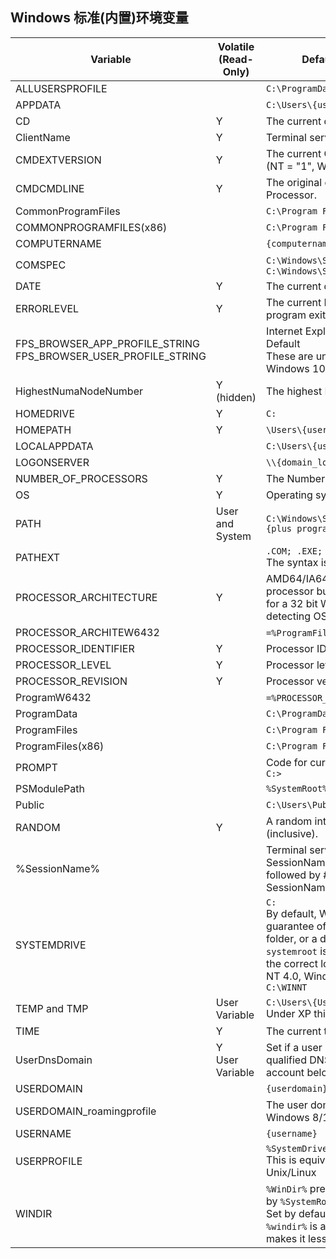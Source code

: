 ## Windows 标准(内置)环境变量

Variable                                                            | Volatile <br> (Read-Only) | Default value in Windows (system drive is C: )
--------                                                            | --------                  | --------
ALLUSERSPROFILE                                                     |                           | `C:\ProgramData`
APPDATA                                                             |                           | `C:\Users\{username}\AppData\Roaming`
CD                                                                  | Y                         | The current directory (string).
ClientName                                                          | Y                         | Terminal servers only - the ComputerName of a remote host.
CMDEXTVERSION                                                       | Y                         | The current Command Processor Extensions version number. (NT = "1", Win2000+ = "2".)
CMDCMDLINE                                                          | Y                         | The original command line that invoked the Command Processor.
CommonProgramFiles                                                  |                           | `C:\Program Files\Common Files`
COMMONPROGRAMFILES(x86)                                             |                           | `C:\Program Files (x86)\Common Files`
COMPUTERNAME                                                        |                           | `{computername}`
COMSPEC                                                             |                           | `C:\Windows\System32\cmd.exe` or if running a 32 bit WOW - `C:\Windows\SysWOW64\cmd.exe`
DATE                                                                | Y                         | The current date using same region specific format as DATE.
ERRORLEVEL                                                          | Y                         | The current ERRORLEVEL value, automatically set when a program exits.
FPS_BROWSER_APP_PROFILE_STRING <br> FPS_BROWSER_USER_PROFILE_STRING |                           | Internet Explorer <br> Default <br> These are undocumented variables for the Edge browser in Windows 10.
HighestNumaNodeNumber                                               | Y (hidden)                | The highest NUMA node number on this computer.
HOMEDRIVE                                                           | Y                         | `C:`
HOMEPATH                                                            | Y                         | `\Users\{username}`
LOCALAPPDATA                                                        |                           | `C:\Users\{username}\AppData\Local`
LOGONSERVER                                                         |                           | `\\{domain_logon_server}`
NUMBER_OF_PROCESSORS                                                | Y                         | The Number of processors running on the machine.
OS                                                                  | Y                         | Operating system on the user's workstation.
PATH                                                                | User and System           | `C:\Windows\System32\;C:\Windows\;C:\Windows\System32\Wbem;{plus program paths}`
PATHEXT                                                             |                           | `.COM; .EXE; .BAT; .CMD; .VBS; .VBE; .JS ; .WSF; .WSH; .MSC` <br> The syntax is like the PATH variable - semicolon separators.
PROCESSOR_ARCHITECTURE                                              | Y                         | AMD64/IA64/x86 This doesn't tell you the architecture of the processor but only of the current process, so it returns "x86" for a 32 bit WOW process running on 64 bit Windows. See detecting OS 32/64 bit
PROCESSOR_ARCHITEW6432                                              |                           | `=%ProgramFiles%` (only available on 64 bit systems)
PROCESSOR_IDENTIFIER                                                | Y                         | Processor ID of the user's workstation.
PROCESSOR_LEVEL                                                     | Y                         | Processor level of the user's workstation.
PROCESSOR_REVISION                                                  | Y                         | Processor version of the user's workstation.
ProgramW6432                                                        |                           | `=%PROCESSOR_ARCHITECTURE%` (only available on 64 bit systems)
ProgramData                                                         |                           | `C:\ProgramData`
ProgramFiles                                                        |                           | `C:\Program Files or C:\Program Files (x86)`
ProgramFiles(x86)                                                   |                           | `C:\Program Files (x86)`
PROMPT                                                              |                           | Code for current command prompt format,usually `$P$G` <br> `C:>`
PSModulePath                                                        |                           | `%SystemRoot%\system32\WindowsPowerShell\v1.0\Modules\ `
Public                                                              |                           | `C:\Users\Public`
RANDOM                                                              | Y                         | A random integer number, anything from 0 to 32,767 (inclusive).
%SessionName%                                                       |                           | Terminal servers only - for a terminal server session, SessionName is a combination of the connection name, followed by #SessionNumber. For a console session, SessionName returns "Console".
SYSTEMDRIVE                                                         |                           | `C:` <br> By default, Windows is installed to `C:\Windows` but there's no guarantee of that, Windows can be installed to a different folder, or a different drive letter. <br> `systemroot` is a read-only system variable that will resolve to the correct location. <br> NT 4.0, Windows 2000 and Windows NT 3.1 default to `C:\WINNT`
TEMP and TMP                                                        | User Variable             | `C:\Users\{Username}\AppData\Local\Temp` <br> Under XP this was `\{username}\Local Settings\Temp`
TIME                                                                | Y                         | The current time using same format as TIME.
UserDnsDomain                                                       | Y <br> User Variable      | Set if a user is a logged on to a domain and returns the fully qualified DNS domain that the currently logged on user's account belongs to.
USERDOMAIN                                                          |                           | `{userdomain}`
USERDOMAIN_roamingprofile                                           |                           | The user domain for RDS or standard roaming profile paths. Windows 8/10/2012 (or Windows 7/2008 with Q2664408)
USERNAME                                                            |                           | `{username}`
USERPROFILE                                                         |                           | `%SystemDrive%\Users\{username}` <br> This is equivalent to the `$HOME` environment variable in Unix/Linux
WINDIR                                                              |                           | `%WinDir%` pre-dates Windows NT and seems to be superseded by `%SystemRoot%` <br> Set by default as `windir=%SystemRoot%` <br> `%windir%` is a regular variable and can be changed, which makes it less robust than %systemroot%
